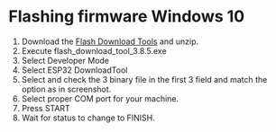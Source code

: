 # Flashing firmware Windows 10
1. Download the [Flash Download Tools](https://www.espressif.com/en/support/download/other-tools) and unzip.
2. Execute flash_download_tool_3.8.5.exe
3. Select Developer Mode
4. Select ESP32 DownloadTool
5. Select and check the 3 binary file in the first 3 field and match the option as in screenshot.
6. Select proper COM port for your machine.
7. Press START
8. Wait for status to change to FINISH.